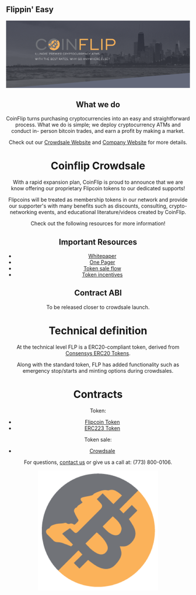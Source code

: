 ## Flippin' Easy
<div style="text-align:center"><img src = "/resources/backdrop.png"/>

## What we do

CoinFlip turns purchasing cryptocurrencies into an easy and straightforward process. What we do is simple; we deploy cryptocurrency ATMs and conduct in- person bitcoin trades, and earn a profit by making a market.

Check out our [Crowdsale Website](https://www.flipcoinsale.com) and [Company Website](https://www.coinflip.tech) for more details.


# Coinflip Crowdsale

With a rapid expansion plan, CoinFlip is proud to announce that we are know offering our proprietary Flipcoin tokens to our dedicated supports!

Flipcoins will be treated as membership tokens in our network and provide our supporter's with many benefits such as discounts, consulting, crypto-networking events, and educational literature/videos created by CoinFlip.

Check out the following resources for more information!

## Important Resources
- [Whitepaper](/resources/WHITEPAPER.pdf)
- [One Pager](/resources/ONE_PAGER.pdf)
- [Token sale flow](/SALE_MECHANISM.md)
- [Token incentives](/TOKEN_INCENTIVES.md)

## Contract ABI

To be released closer to crowdsale launch.


# Technical definition

At the technical level FLP is a ERC20-compliant token, derived from [Consensys ERC20 Tokens](https://github.com/ConsenSys/Tokens).

Along with the standard token, FLP has added functionality such as emergency stop/starts and minting options during crowdsales. 

# Contracts

Token:
- [Flipcoin Token](/sale/contracts/token/Flipcoin20.sol)
- [ERC223 Token](/sale/contracts/main/Flipcoin_Standard.sol)

Token sale:
- [Crowdsale](/sale/contracts/main/TokenSale.sol)

For questions, [contact us](info@coinflip.tech) or give us a call at: (773) 800-0106.

<div style="text-align:center"><img src = "/resources/CoinFlip_Logo.png"/>
